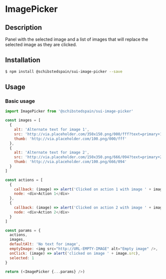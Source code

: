 # ImagePicker

## Description

Panel with the selected image and a list of images that will replace the selected image as they are clicked.

## Installation

```sh
$ npm install @schibstedspain/sui-image-picker --save
```

## Usage

### Basic usage
```js
import ImagePicker from '@schibstedspain/sui-image-picker'

const images = [
  {
    alt: 'Alternate text for image 1',
    src: 'http://via.placeholder.com/350x150.png/000/fff?text=primary+1',
    thumb: 'http://via.placeholder.com/100.png/000/fff'
  },
  {
    alt: 'Alternate text for image 2',
    src: 'http://via.placeholder.com/150x350.png/666/094?text=primary+2',
    thumb: 'http://via.placeholder.com/100.png/666/094'
  }
]

const actions = [
  {
    callback: (image) => alert('Clicked on action 1 with image ' + image.src),
    node: <div>Action 1</div>
  },
  {
    callback: (image) => alert('Clicked on action 2 with image ' + image.src),
    node: <div>Action 2</div>
  }
]

const params = {
  actions,
  images,
  defaultAlt: 'No text for image',
  emptyImage: <img src="http://URL-EMPTY-IMAGE" alt="Empty image" />,
  onClick: (image) => alert('clicked on image ' + image.src),
  selected: 1
}

return (<ImagePicker {...params} />)
```
